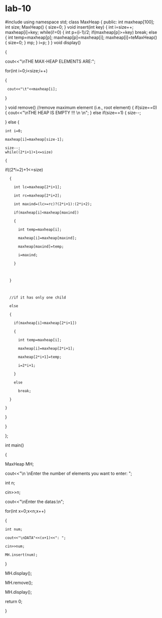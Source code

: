 # lab-10
#include<iostream>
using namespace std;
class MaxHeap
{
public:
int maxheap[100];
int size;
MaxHeap()
{ 
size=0;
}
void insert(int key)
{
int i=size++;
maxheap[i]=key;
while(i!=0)
{
int p=(i-1)/2;
if(maxheap[p]>=key)
break;
else
{
int temp=maxheap[p];
maxheap[p]=maxheap[i];
maxheap[i]=teMaxHeap()
{ 
size=0;
}
mp;
}
i=p;
   }
  }
  void display()

  {

   cout<<"\nTHE MAX-HEAP ELEMENTS ARE:";

   for(int i=0;i<size;i++)

   {

     cout<<"\t"<<maxheap[i];

   }

  }
  void remove()   //remove maximum element (i.e., root element)
  {
if(size==0)
 {
 cout<<"\nTHE HEAP IS EMPTY !!! \n \n";
}
 else if(size==1)
{
size--;

  }
  else
  {

    int i=0;

    maxheap[i]=maxheap[size-1];

    size--;
    while((2*i+1)+1<=size)

    {
   if((2*i+2)+1<=size)

      {

        int lc=maxheap[2*i+1];

        int rc=maxheap[2*i+2];

        int maxind=(lc>=rc)?(2*i+1):(2*i+2);

        if(maxheap[i]<maxheap[maxind])

        {

          int temp=maxheap[i];

          maxheap[i]=maxheap[maxind];

          maxheap[maxind]=temp;

          i=maxind;

        }

        

      }

      

      //if it has only one child

      else

      {

        if(maxheap[i]<maxheap[2*i+1])

        {

          int temp=maxheap[i];

          maxheap[i]=maxheap[2*i+1];

          maxheap[2*i+1]=temp;

          i=2*i+1;

        }

        else

          break;

      }

    }

  }

 }

};



int main()

{

  MaxHeap MH;

  cout<<"\n \nEnter the number of elements you want to enter: ";

  int n;

  cin>>n;

  cout<<"\nEnter the datas:\n";

  for(int x=0;x<n;x++)

  { 

    int num;

    cout<<"\nDATA"<<(x+1)<<": ";

    cin>>num;

    MH.insert(num);

  }

  MH.display();

  MH.remove();

  MH.display();

  return 0;

}
